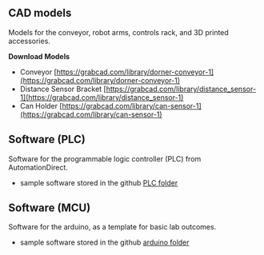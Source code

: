 ## CAD models
Models for the conveyor, robot arms, controls rack, and 3D printed accessories.

**Download Models**

* Conveyor [https://grabcad.com/library/dorner-conveyor-1](https://grabcad.com/library/dorner-conveyor-1)
* Distance Sensor Bracket [https://grabcad.com/library/distance_sensor-1](https://grabcad.com/library/distance_sensor-1)
* Can Holder [https://grabcad.com/library/can-sensor-1](https://grabcad.com/library/can-sensor-1)

  
## Software (PLC)
Software for the programmable logic controller (PLC) from AutomationDirect.
* sample software stored in the github [PLC folder](https://github.com/dmalawey/IndustrialRobotics/tree/main/ProductivityBlocks)


## Software (MCU)
Software for the arduino, as a template for basic lab outcomes.
* sample software stored in the github [arduino folder](https://github.com/dmalawey/IndustrialRobotics/tree/main/arduino)

